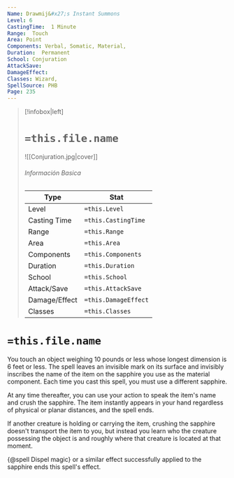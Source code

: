 ```yaml
---
Name: Drawmij&#x27;s Instant Summons
Level: 6
CastingTime:  1 Minute 
Range:  Touch
Area: Point
Components: Verbal, Somatic, Material, 
Duration:  Permanent  
School: Conjuration
AttackSave: 
DamageEffect: 
Classes: Wizard, 
SpellSource: PHB
Page: 235
---
```


>[!infobox|left]
># `=this.file.name`
>![[Conjuration.jpg|cover]]
> ###### Información Basica
> Type |  Stat |
> ---|---|
> Level | `=this.Level` |
> Casting Time | `=this.CastingTime` |
> Range | `=this.Range` |
> Area | `=this.Area` |
> Components | `=this.Components` |
> Duration | `=this.Duration` |
> School | `=this.School` |
> Attack/Save | `=this.AttackSave` |
> Damage/Effect | `=this.DamageEffect` |
> Classes | `=this.Classes` |

# `=this.file.name`
You touch an object weighing 10 pounds or less whose longest dimension is 6 feet or less. The spell leaves an invisible mark on its surface and invisibly inscribes the name of the item on the sapphire you use as the material component. Each time you cast this spell, you must use a different sapphire.

At any time thereafter, you can use your action to speak the item&#x27;s name and crush the sapphire. The item instantly appears in your hand regardless of physical or planar distances, and the spell ends.

If another creature is holding or carrying the item, crushing the sapphire doesn&#x27;t transport the item to you, but instead you learn who the creature possessing the object is and roughly where that creature is located at that moment.

{@spell Dispel magic} or a similar effect successfully applied to the sapphire ends this spell&#x27;s effect.



 


 


 


 


